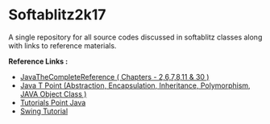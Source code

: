 # Softablitz2k17
A single repository for all source codes discussed in softablitz classes along with links to reference materials.

<b>Reference Links :</b>
<ul>
<li><a href="http://iiti.ac.in/people/~tanimad/JavaTheCompleteReference.pdf">JavaTheCompleteReference ( Chapters - 2,6,7,8,11 & 30 )</a></li> 
<li><a href="https://www.javatpoint.com/java-tutorial" > Java T Point (Abstraction, Encapsulation, Inheritance, Polymorphism, JAVA Object Class )</a></li>
<li><a href="https://www.tutorialspoint.com/java/"> Tutorials Point Java</a></li>
<li><a href="https://www.youtube.com/watch?v=LKHEOf187IQ&list=PLShWarsc7Sdxx1G887V1duc8Gaw3a1yZ0"> Swing Tutorial </a></li>
</ul>
